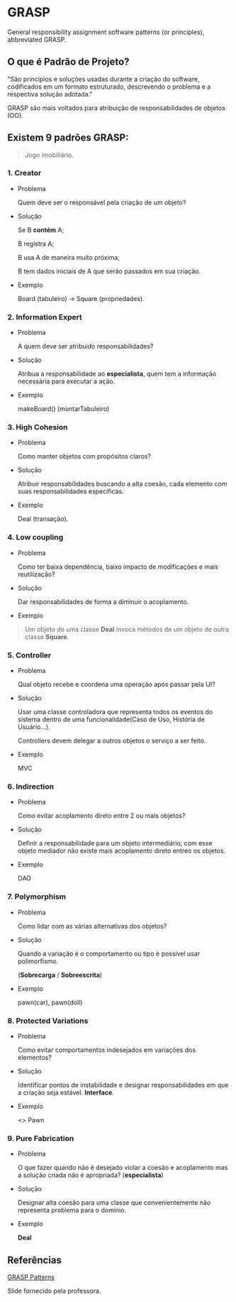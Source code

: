 # GRASP

General responsibility assignment software patterns (or principles),
abbreviated GRASP.

## O que é Padrão de Projeto?

"São princípios e soluções usadas durante a criação do software, codificados
em um formato estruturado, descrevendo o problema e a respectiva solução
adotada."

GRASP são mais voltados para atribuição de responsabilidades de objetos (OO).

## Existem 9 padrões GRASP:

> Jogo imobiliário.

### 1. Creator

* Problema

	Quem deve ser o responsável pela criação de um objeto?

* Solução

	Se B **contém** A;

	B registra A;

	B usa A de maneira muito próxima;

	B tem dados iniciais de A que serão passados em sua criação.

* Exemplo

	Board (tabuleiro) -> Square (propriedades).

### 2. Information Expert

* Problema

	A quem deve ser atribuido responsabilidades?

* Solução

	Atribua a responsabilidade ao **especialista**, quem tem a informação
necessária para executar a ação.

* Exemplo

	makeBoard() (montarTabuleiro)

### 3. High Cohesion

* Problema

	Como manter objetos com propósitos claros?

* Solução

	Atribuir responsabilidades buscando a alta coesão, cada elemento com suas
responsabilidades específicas.

* Exemplo

	Deal (transação).

### 4. Low coupling

* Problema

	Como ter baixa dependência, baixo impacto de modificações e mais
reutilização?

* Solução

	Dar responsabilidades de forma a diminuir o acoplamento.

* Exemplo

> Um objeto de uma classe **Deal** invoca métodos de um objeto de outra classe **Square**.

### 5. Controller

* Problema

	Qual objeto recebe e coordena uma operação após passar pela UI?

* Solução

	Usar uma classe controladora que representa todos os eventos do sistema
dentro de uma funcionalidade(Caso de Uso, História de Usuário...).

	Controllers devem delegar a outros objetos o serviço a ser feito.

* Exemplo

	MVC

### 6. Indirection

* Problema

	Como evitar acoplamento direto entre 2 ou mais objetos?

* Solução

	Definir a responsabilidade para um objeto intermediário, com esse objeto
mediador não existe mais acoplamento direto entreo os objetos.

* Exemplo

	DAO

### 7. Polymorphism

* Problema

	Como lidar com as várias alternativas dos objetos?

* Solução

	Quando a variação é o comportamento ou tipo é possível usar polimorfismo.

	(**Sobrecarga** / **Sobreescrita**)

* Exemplo

	pawn(car), pawn(doll)

### 8. Protected Variations

* Problema

	Como evitar comportamentos indesejados em variações dos elementos?

* Solução

	Identificar pontos de instabilidade e designar responsabilidades em que a
criação seja estável. **Interface**.

* Exemplo

	<<Interface>> Pawn

### 9. Pure Fabrication

* Problema

	O que fazer quando não é desejado violar a coesão e acoplamento mas a
solução criada não é apropriada? (**especialista**)

* Solução

	Designar alta coesão para uma classe que convenientemente não representa
problema para o domínio.

* Exemplo

	**Deal**


## Referências

[GRASP Patterns](https://www.google.com.br/url?sa=t&rct=j&q=&esrc=s&source=web&cd=4&ved=0ahUKEwi55oHxrZHTAhUBNJAKHYcBApgQFgg5MAM&url=https%3A%2F%2Fwww.cs.colorado.edu%2F~kena%2Fclasses%2F5448%2Ff12%2Fpresentation-materials%2Fduncan.pdf&usg=AFQjCNGvjZdE_Aw_4nopKvFf3enXCRb31g&sig2=M8Y1-qwOpWSeYTHgSRYm0w)

Slide fornecido pela professora.
